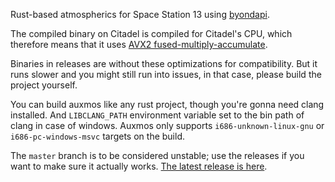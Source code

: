 Rust-based atmospherics for Space Station 13 using [byondapi](https://github.com/spacestation13/byondapi-rs).

The compiled binary on Citadel is compiled for Citadel's CPU, which therefore means that it uses [AVX2 fused-multiply-accumulate](https://en.wikipedia.org/wiki/Advanced_Vector_Extensions#Advanced_Vector_Extensions_2).

Binaries in releases are without these optimizations for compatibility. But it runs slower and you might still run into issues, in that case, please build the project yourself.

You can build auxmos like any rust project, though you're gonna need clang installed. And `LIBCLANG_PATH` environment variable set to the bin path of clang in case of windows. Auxmos only supports `i686-unknown-linux-gnu` or `i686-pc-windows-msvc` targets on the build.

The `master` branch is to be considered unstable; use the releases if you want to make sure it actually works. [The latest release is here](https://github.com/Putnam3145/auxmos/releases/latest).
